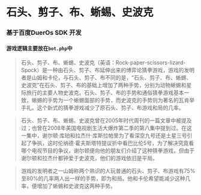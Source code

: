 # 石头、剪子、布、蜥蜴、史波克
### 基于百度DuerOs SDK 开发

#### 游戏逻辑主要放在`bot.php`中


> 石头、剪子、布、蜥蜴、史波克（英语：Rock-paper-scissors-lizard-Spock）是一种由石头、剪子、布延伸出来的博弈论猜拳游戏，游戏的发明者是山姆和卡伦，与石头、剪子、布不同的是，“石头、剪子、布、蜥蜴、史波克”在石头、剪子、布的基础上增加了两种手势，分别为动物蜥蜴和星际旅行的主要人物史波克。石头、剪子、布的手势和通俗猜拳游戏基本一致，蜥蜴的手势为一个蜥蜴面部的手势，而史波克的手势则为著名的瓦肯举手礼。这个新式的猜拳游戏减少了原石头、剪子、布游戏和局的几率。

> 石头、剪子、布、蜥蜴、史波克曾在2005年时代周刊的一篇文章中被提及过；也曾在2008年美国电视剧生活大爆炸第二季的第八集中提到过。在这一集中，谢尔顿·库珀和拉杰什·库斯拉帕里为了看深空九号还是土星三号引起了争执，这时伦纳德·霍夫斯塔特提议折中看巴比伦5号，为了解决究竟看哪个电视节目的争议，谢尔顿便向他的朋友们介绍了这种猜拳游戏，但由于谢尔顿和拉杰什都钟爱于史波克，他们的游戏依旧是平局。

> 游戏的发明者之一山姆称两个熟识的人玩普通的石头、剪子、布游戏有75%至80%的几率两人出一样的手势，即为和局。他和卡伦希望能减少这种几率，便增加了蜥蜴和史波克这两种手势。
